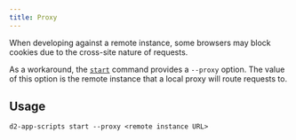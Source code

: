 ```yaml
---
title: Proxy
---
```


When developing against a remote instance, some browsers may block cookies due
to the cross-site nature of requests.

As a workaround, the [`start`](scripts/start.md) command provides a `--proxy`
option. The value of this option is the remote instance that a local proxy will
route requests to.

## Usage

```
d2-app-scripts start --proxy <remote instance URL>
```
